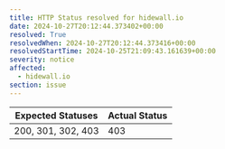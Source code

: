 ```yaml
---
title: HTTP Status resolved for hidewall.io
date: 2024-10-27T20:12:44.373402+00:00
resolved: True
resolvedWhen: 2024-10-27T20:12:44.373416+00:00
resolvedStartTime: 2024-10-25T21:09:43.161639+00:00
severity: notice
affected:
  - hidewall.io
section: issue
---
```


| Expected Statuses | Actual Status  |
|-------------------|----------------|
| 200, 301, 302, 403 | 403 |
